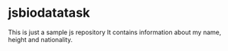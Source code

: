 # jsbiodatatask
This is just a sample js repository
It contains information about my name, height and nationality.

